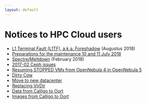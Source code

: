 ```yaml
---
layout: default
---
```


# Notices to HPC Cloud users

* [L1 Terminal Fault (L1TF), a.k.a. Foreshadow](L1TF) (Augustus 2018)
* [Preparations for the maintenance 10 and 11 July 2018](maintenance_preparation_down)
* [Spectre/Meltdown](spectre-meltdown) (February 2018)
* [2017-02 Ceph issues](ceph_osds)
* [Resuming STOPPED VMs from OpenNebula 4 in OpenNebula 5](stopped_one4_to_5)
* [Dirty Cow](dirtycow)
* [Move to new datacenter](move_preparation_instructions)
* [Replacing VirDir](replacing-virdir)
* [Data from Calligo to Oort](data-migration)
* [Images from Calligo to Oort](vm-migration-guide)
